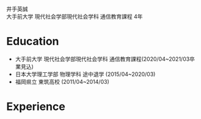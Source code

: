 井手英誠  
大手前大学 現代社会学部現代社会学科 通信教育課程 4年

# Education
- 大手前大学 現代社会学部現代社会学科 通信教育課程(2020/04~2021/03卒業見込)
- 日本大学理工学部 物理学科 途中退学 (2015/04~2020/03)
- 福岡県立 東筑高校 (2011/04~2014/03)

# Experience



<!--
**Aseiide/Aseiide** is a ✨ _special_ ✨ repository because its `README.md` (this file) appears on your GitHub profile.

Here are some ideas to get you started:

- 🔭 I’m currently working on ...
- 🌱 I’m currently learning ...
- 👯 I’m looking to collaborate on ...
- 🤔 I’m looking for help with ...
- 💬 Ask me about ...
- 📫 How to reach me: ...
- 😄 Pronouns: ...
- ⚡ Fun fact: ...
-->
